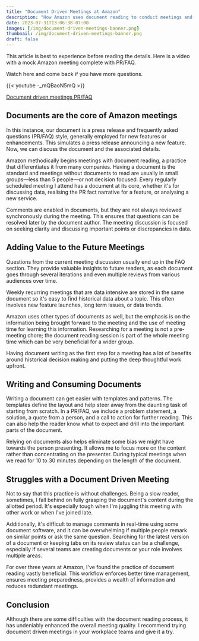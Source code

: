 ```yaml
---
title: "Document Driven Meetings at Amazon"
description: "How Amazon uses document reading to conduct meetings and stay focused."
date: 2023-07-31T13:06:38-07:00
images: [/img/document-driven-meetings-banner.png]
thumbnail: /img/document-driven-meetings-banner.png
draft: false
---
```


This article is best to experience before reading the details.
Here is a video with a mock Amazon meeting complete with PR/FAQ.

Watch here and come back if you have more questions.

{{< youtube -_mQBaoN5mQ >}}

[Document driven meetings PR/FAQ](https://justingarrison.com/prfaq)

## Documents are the core of Amazon meetings

In this instance, our document is a press release and frequently asked questions (PR/FAQ) style, generally employed for new features or enhancements.
This simulates a press release announcing a new feature.
Now, we can discuss the document and the associated details.

Amazon methodically begins meetings with document reading, a practice that differentiates it from many companies.
Having a document is the standard and meetings without documents to read are usually in small groups—less than 5 people—or not decision focused.
Every regularly scheduled meeting I attend has a document at its core, whether it's for discussing data, realising the PR fact narrative for a feature, or analysing a new service.

Comments are enabled in documents, but they are not always reviewed synchronously during the meeting.
This ensures that questions can be resolved later by the document author.
The meeting discussion is focused on seeking clarity and discussing important points or discrepancies in data.

## Adding Value to the Future Meetings

Questions from the current meeting discussion usually end up in the FAQ section.
They provide valuable insights to future readers, as each document goes through several iterations and even multiple reviews from various audiences over time.

Weekly recurring meetings that are data intensive are stored in the same document so it's easy to find historical data about a topic.
This often involves new feature launches, long term issues, or data trends.

Amazon uses other types of documents as well, but the emphasis is on the information being brought forward to the meeting and the use of meeting time for learning this information.
Researching for a meeting is not a pre-meeting chore; the document reading session is part of the whole meeting time which can be very beneficial for a wider group.

Having document writing as the first step for a meeting has a lot of benefits around historical decision making and putting the deep thoughtful work upfront.

## Writing and Consuming Documents

Writing a document can get easier with templates and patterns.
The templates define the layout and help steer away from the daunting task of starting from scratch.
In a PR/FAQ, we include a problem statement, a solution, a quote from a person, and a call to action for further reading.
This can also help the reader know what to expect and drill into the important parts of the document.

Relying on documents also helps eliminate some bias we might have towards the person presenting.
It allows me to focus more on the content rather than concentrating on the presenter.
During typical meetings when we read for 10 to 30 minutes depending on the length of the document.

## Struggles with a Document Driven Meeting

Not to say that this practice is without challenges.
Being a slow reader, sometimes, I fall behind on fully grasping the document's content during the allotted period.
It's especially tough when I'm juggling this meeting with other work or when I've joined late.

Additionally, it's difficult to manage comments in real-time using some document software, and it can be overwhelming if multiple people remark on similar points or ask the same question.
Searching for the latest version of a document or keeping tabs on its review status can be a challenge, especially if several teams are creating documents or your role involves multiple areas.

For over three years at Amazon, I've found the practice of document reading vastly beneficial.
This workflow enforces better time management, ensures meeting preparedness, provides a wealth of information and reduces redundant meetings.

## Conclusion

Although there are some difficulties with the document reading process, it has undeniably enhanced the overall meeting quality.
I recommend trying document driven meetings in your workplace teams and give it a try.
